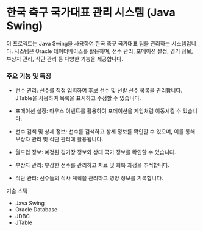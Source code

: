 # 한국 축구 국가대표 관리 시스템 (Java Swing)
이 프로젝트는 Java Swing을 사용하여 한국 축구 국가대표 팀을 관리하는 시스템입니다. 시스템은 Oracle 데이터베이스를 활용하며, 선수 관리, 포메이션 설정, 경기 정보, 부상자 관리, 식단 관리 등 다양한 기능을 제공합니다.

### 주요 기능 및 특징
- 선수 관리: 선수를 직접 입력하여 후보 선수 및 선발 선수 목록을 관리합니다. JTable을 사용하여 목록을 표시하고 수정할 수 있습니다.
  
- 포메이션 설정: 마우스 이벤트를 활용하여 포메이션을 게임처럼 이동시킬 수 있습니다.

- 선수 검색 및 상세 정보: 선수를 검색하고 상세 정보를 확인할 수 있으며, 이를 통해 부상자 관리 및 식단 관리에 활용됩니다.

- 월드컵 정보: 예정된 경기장 정보와 상대 국가 정보를 확인할 수 있습니다.

- 부상자 관리: 부상한 선수를 관리하고 치료 및 회복 과정을 추적합니다.

- 식단 관리: 선수들의 식사 계획을 관리하고 영양 정보를 기록합니다.

기술 스택
- Java Swing
- Oracle Database
- JDBC
- JTable
